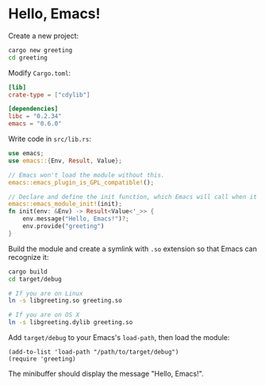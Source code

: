 # Hello, Emacs!

Create a new project:

```bash
cargo new greeting
cd greeting
```

Modify `Cargo.toml`:

```toml
[lib]
crate-type = ["cdylib"]

[dependencies]
libc = "0.2.34"
emacs = "0.6.0"
```

Write code in `src/lib.rs`:

```rust
use emacs;
use emacs::{Env, Result, Value};

// Emacs won't load the module without this.
emacs::emacs_plugin_is_GPL_compatible!();

// Declare and define the init function, which Emacs will call when it loads the module.
emacs::emacs_module_init!(init);
fn init(env: &Env) -> Result<Value<'_>> {
    env.message("Hello, Emacs!")?;
    env.provide("greeting")
}
```

Build the module and create a symlink with `.so` extension so that Emacs can recognize it:

```bash
cargo build
cd target/debug

# If you are on Linux
ln -s libgreeting.so greeting.so

# If you are on OS X
ln -s libgreeting.dylib greeting.so
```

Add `target/debug` to your Emacs's `load-path`, then load the module:
```emacs-lisp
(add-to-list 'load-path "/path/to/target/debug")
(require 'greeting)
```

The minibuffer should display the message "Hello, Emacs!".
